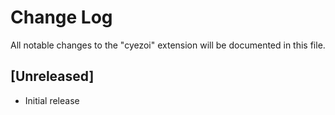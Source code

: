# Change Log

All notable changes to the "cyezoi" extension will be documented in this file.

## [Unreleased]

- Initial release
